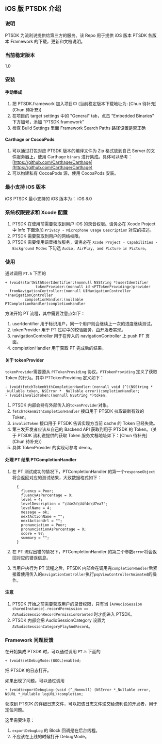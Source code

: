 ## iOS 版 PTSDK 介绍

### 说明

PTSDK 为流利说提供给第三方的服务。该 Repo 用于提供 iOS 版本 PTSDK 各版本 Framework 的下载，更新和文档说明。

### 当前稳定版本
1.0

### 安装

#### 手动集成
1. 把 PTSDK.framework 加入项目中 (当前稳定版本下载地址为: [Chun 待补充](Chun 待补充))
2. 在项目的 target settings 中的 "General" tab，点击 "Embedded Binaries" 下方加号，添加 "PTSDK.framework"
3. 检查 Build Settings 里面 Framework Search Paths 路径设置是否正确

#### Carthage or CocoaPods

1. 可以通过打包对应 PTSDK 版本的编译文件为 Zip 格式放到自己 Server 的文件服务器上，使用 Carthage `binary` 进行集成。具体可以参考：[https://github.com/Carthage/Carthage](https://github.com/Carthage/Carthage)
2. 可以构建私有 CocoaPods 源，使用 CocoaPods 安装。

### 最小支持 iOS 版本

iOS PTSDK 最小支持的 iOS 版本为： iOS 8.0


### 系统权限要求和 Xcode 配置

1. PTSDK 在使用前需要获取到用户 iOS 的录音权限。请务必在 Xcode Project 中 Info 下面添加 `Privacy - Microphone Usage Description` 对应的描述。
2. PTSDK 需要获取到用户的网络权限。
3. PTSDK 需要使用语音播放服务，请务必在 `Xcode Project - Capabilities - Background Modes` 下勾选 `Audio, AirPlay, and Picture in Picture`。

### 使用

通过调用 `PT.h` 下面的

	+ (void)startWithUserIdentifier:(nonnull NSString *)userIdentifier
                  tokenProvider:(nonnull id <PTTokenProviding>)provider
      fromNavigationController:(nonnull UINavigationController *)navigationController
             completionHandler:(nullable PTCompletionHandler)completionHandler
             
方法开始 PT 流程，其中需要注意点如下：

1. userIdentifier 用于标识用户，同一个用户则会继续上一次的进度继续测试。
2. tokenProvider 用于 PT 过程中的校验服务，由开发者实现。
2. navigationController 用于在传入的 navigationController 上 push PT 页面。
3. completionHandler 用于获取 PT 完成后的结果。

#### 关于 tokenProvider

`tokenProvider`需要遵从 `PTTokenProviding` 协议。`PTTokenProviding` 定义了获取 Token 的行为。其中 PTTokenProviding 定义如下： 

	- (void)fetchTokenWithCompletionHandler:(nonnull void (^)(NSString * _Nullable token, NSError * _Nullable error))completionHandler;
	- (void)invalidToken:(nonnull NSString *)token;


1. PTSDK 内部会持有外部传入的`tokenProvider`对象。
2. `fetchTokenWithCompletionHandler` 接口用于 PTSDK 拉取最新有效的 Token。 
3. `invalidToken` 接口用于 PTSDK 告诉实现方当前 cache 的 Token 已经失效。 
4. 第三发开发者应该从自己的 Backend API 获取到用于 PTSDK 的 Token。（关于 PTSDK 流利说提供的获取 Token 服务文档地址如下：[Chun 待补充](Chun 待补充)）
5. 具体 TokenProvider 的实现可参考 demo。


#### 处理 PT 结果 PTCompletionHandler

1. 在 PT 测试成功的情况下，PTCompletionHandler 的第一个`responseObject`将会返回对应的测试结果，大致数据格式如下：
	

		 {
		   fluency = Poor;
		   fluencyAsPercentage = 0;
		   level = 4;
		   levelDescription = "\U4e2d\U4f4e\U7ea7";
		   levelName = 4;
		   message = ok;
		   nextActionName = "";
		   nextActionUrl = "";
		   pronunciation = Poor;
		   pronunciationAsPercentage = 0;
		   score = 97;
		   summary = "";
		 }

2. 在 PT 流程出错的情况下，PTCompletionHandler 的第二个参数`error`将会返回对应的错误信息。
3. 当用户执行为 PT 流程之后，PTSDK 内部会在调用完`completionHandler`后紧接着使用传入的`navigationController`执行`popViewControllerAnimated`的操作。

#### 注意

1. PTSDK 开始之前需要获取用户的录音权限，只有当 `[AVAudioSession sharedInstance].recordPermission == AVAudioSessionRecordPermissionGranted` 时才能进入 PTSDK。
2. PTSDK 内部会把 AudioSessionCategory 设置为 `AVAudioSessionCategoryPlayAndRecord`。

### Framework 问题反馈
在开始集成 PTSDK 时，可以通过调用 `PT.h` 下面的

	+ (void)setDebugMode:(BOOL)enabled;

把 PTSDK 的日志打开。

如果出现了问题，可以通过调用

	+ (void)exportDebugLog:(void (^_Nonnull) (NSError *_Nullable error, NSURL *_Nullable logURL))completion;

获取到 PTSDK 的详细日志文件，可以把该日志文件递交给流利说的开发者，用于定位问题。

这里需要注意：

1. `exportDebugLog` 的 Block 回调是在后台线程。
2. 不应该在上线的时候打开 DebugMode。